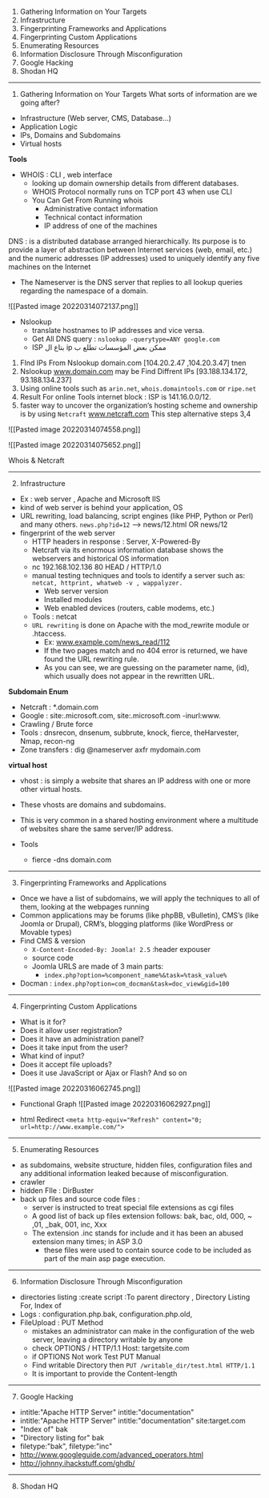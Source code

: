 1. Gathering Information on Your Targets
2. Infrastructure
3. Fingerprinting Frameworks and Applications
4. Fingerprinting Custom Applications
5. Enumerating Resources
6. Information Disclosure Through Misconfiguration
7. Google Hacking
8. Shodan HQ
***
1. Gathering Information on Your Targets
What sorts of information are we going after?
- Infrastructure (Web server, CMS, Database…)
- Application Logic
- IPs, Domains and Subdomains
- Virtual hosts

**Tools**
- WHOIS : CLI , web interface
	- looking up domain ownership details from different databases.
	- WHOIS Protocol normally runs on TCP port 43 when use CLI
	- You Can Get From Running whois
		- Administrative contact information
		- Technical contact information
		- IP address of one of the machines

DNS : is a distributed database arranged hierarchically. Its purpose is to provide a layer of abstraction between Internet services (web, email, etc.) and the numeric addresses (IP addresses) used to uniquely identify any five machines on the Internet
- The Nameserver is the DNS server that replies to all lookup queries regarding the namespace of a domain.

![[Pasted image 20220314072137.png]]

- Nslookup
	- translate hostnames to IP addresses and vice versa.
	- Get All DNS query : `nslookup -querytype=ANY google.com`
	-  ISP بتاع ال  ip  ممكن بعض المؤسسات تطلع ب

1. FInd IPs From Nslookup domain.com [104.20.2.47 ,104.20.3.47] tnen
2. Nslookup www.domain.com may be Find Diffrent IPs [93.188.134.172, 93.188.134.237] 
3. Using online tools such as `arin.net`, `whois.domaintools.com` or `ripe.net`
4. Result For online Tools internet block : ISP is 141.16.0.0/12.
5. faster way to uncover the organization’s hosting scheme and ownership is by using `Netcraft` www.netcraft.com This step alternative steps 3,4

![[Pasted image 20220314074558.png]]

![[Pasted image 20220314075652.png]]

 Whois & Netcraft
***
2. Infrastructure
- Ex : web server , Apache and Microsoft IIS
- kind of web server is behind your application, OS
- URL rewriting, load balancing, script engines (like PHP, Python or Perl) and many others. `news.php?id=12` --> news/12.html OR news/12
- fingerprint of the web server
	- HTTP headers in response : Server, X-Powered-By
	- Netcraft via its enormous information database shows the webservers and historical OS information
	- nc 192.168.102.136 80
	   HEAD / HTTP/1.0
	- manual testing techniques and tools to identify a server such as:` netcat, httprint, whatweb -v , wappalyzer.`
		- Web server version
		- Installed modules
		- Web enabled devices (routers, cable modems, etc.)
	- Tools : netcat
	- `URL rewriting` is done on Apache with the mod_rewrite module or .htaccess.
		- Ex: www.example.com/news_read/112
		- If the two pages match and no 404 error is returned, we have found the URL rewriting rule.
		- As you can see, we are guessing on the parameter name, (id), which usually does not appear in the rewritten URL.
		
**Subdomain Enum**
- Netcraft : *.domain.com
- Google : site:.microsoft.com, site:.microsoft.com -inurl:www.
- Crawling / Brute force
- Tools : dnsrecon, dnsenum, subbrute, knock, fierce, theHarvester, Nmap, recon-ng
- Zone transfers : dig @nameserver axfr mydomain.com

**virtual host**
- vhost :  is simply a website that shares an IP address with one or more other virtual hosts.
- These vhosts are domains and subdomains.
- This is very common in a shared hosting environment where a multitude of websites share the same server/IP address.

- Tools
	- fierce -dns domain.com
***
3. Fingerprinting Frameworks and Applications

- Once we have a list of subdomains, we will apply the techniques to all of them, looking at the webpages running
- Common applications may be forums (like phpBB, vBulletin), CMS’s (like Joomla or Drupal), CRM’s, blogging platforms (like WordPress or Movable types)
- Find CMS & version 
	-  `X-Content-Encoded-By: Joomla! 2.5` :header expouser
	- source code
	- Joomla URLS are made of 3 main parts: 
		- `index.php?option=%component_name%&task=%task_value%`
- Docman : `index.php?option=com_docman&task=doc_view&gid=100`
***
4. Fingerprinting Custom Applications
- What is it for?
- Does it allow user registration?
- Does it have an administration panel?
- Does it take input from the user?
- What kind of input?
- Does it accept file uploads?
- Does it use JavaScript or Ajax or Flash? And so on

![[Pasted image 20220316062745.png]]

-  Functional Graph
![[Pasted image 20220316062927.png]]

- html Redirect `<meta http-equiv="Refresh" content="0; url=http://www.example.com/">`
***
5. Enumerating Resources
- as subdomains, website structure, hidden files, configuration files and any additional information leaked because of misconfiguration.
- crawler
- hidden FIle : DirBuster
- back up files and source code files : 
	- server is instructed to treat special file extensions as cgi files
	- A good list of back up files extension follows: bak, bac, old, 000, ~ ,01,  _bak, 001, inc,  Xxx
	- The extension .inc stands for include and it has been an abused extension many times; in ASP 3.0
		- these files were used to contain source code to be included as part of the main asp page execution.
***
6. Information Disclosure Through Misconfiguration
- directories listing :create script :To parent directory , Directory Listing For, Index of
- Logs : configuration.php.bak, configuration.php.old,
- FileUpload : PUT Method
	- mistakes an administrator can make in the configuration of the web server, leaving a directory writable by anyone
	- check
		OPTIONS / HTTP/1.1 
		Host: targetsite.com
	- if OPTIONS Not work Test PUT Manual
	- Find writable Directory then
		`PUT /writable_dir/test.html HTTP/1.1`
	- It is important to provide the Content-length
***
7. Google Hacking
- intitle:"Apache HTTP Server" intitle:"documentation"
- intitle:"Apache HTTP Server" intitle:"documentation" site:target.com
- "Index of" bak
- "Directory listing for" bak
- filetype:"bak", filetype:"inc"
- http://www.googleguide.com/advanced_operators.html
- http://johnny.ihackstuff.com/ghdb/

***
8. Shodan HQ
